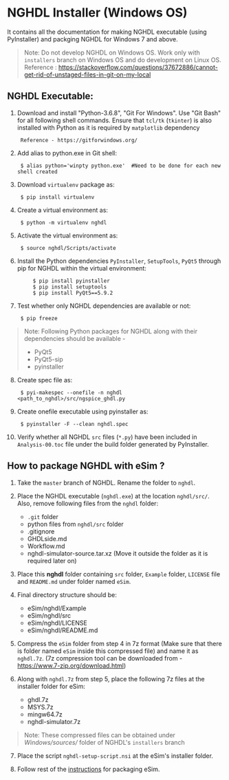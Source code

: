 NGHDL Installer (Windows OS)
====

It contains all the documentation for making NGHDL executable (using PyInstaller) and packging NGHDL for Windows 7 and above.

> Note: Do not develop NGHDL on Windows OS. Work only with `installers` branch on Windows OS and do development on Linux OS.
> Reference : https://stackoverflow.com/questions/37672886/cannot-get-rid-of-unstaged-files-in-git-on-my-local


## NGHDL Executable:

1. Download and install "Python-3.6.8", "Git For Windows". Use "Git Bash" for all following shell commands. Ensure that `tcl/tk` (`tkinter`) is also installed with Python as it is required by `matplotlib` dependency
		
		Reference - https://gitforwindows.org/

2. Add alias to python.exe in Git shell:

		$ alias python='winpty python.exe'	#Need to be done for each new shell created

3. Download `virtualenv` package as:

	    $ pip install virtualenv

4. Create a virtual environment as:

		$ python -m virtualenv nghdl

5. Activate the virtual environment as:
	
		$ source nghdl/Scripts/activate

6. Install the Python dependencies `PyInstaller`, `SetupTools`, `PyQt5` through pip for NGHDL within the virtual environment:

			$ pip install pyinstaller
			$ pip install setuptools
			$ pip install PyQt5==5.9.2

7. Test whether only NGHDL dependencies are available or not:

		$ pip freeze

> Note: Following Python packages for NGHDL along with their dependencies should be available -
>	- PyQt5
>	- PyQt5-sip
>	- pyinstaller

8. Create spec file as:

		$ pyi-makespec --onefile -n nghdl <path_to_nghdl>/src/ngspice_ghdl.py

9. Create onefile executable using pyinstaller as:
		
		$ pyinstaller -F --clean nghdl.spec

10. Verify whether all NGHDL `src` files (`*.py`) have been included in `Analysis-00.toc` file under the build folder generated by PyInstaller.



## How to package NGHDL with eSim ?

1. Take the `master` branch of NGHDL. Rename the folder to `nghdl`.

2. Place the NGHDL executable (`nghdl.exe`) at the location `nghdl/src/`. Also, remove following files from the `nghdl` folder:
	- `.git` folder
	- python files from `nghdl/src` folder
	- .gitignore
    - GHDLside.md
    - Workflow.md
    - nghdl-simulator-source.tar.xz (Move it outside the folder as it is required later on)

3. Place this **nghdl** folder containing `src` folder, `Example` folder, `LICENSE` file and `README.md` under folder named `eSim`.

4. Final directory structure should be:
	- eSim/nghdl/Example
	- eSim/nghdl/src
	- eSim/nghdl/LICENSE
	- eSim/nghdl/README.md

5. Compress the `eSim` folder from step 4 in 7z format (Make sure that there is folder named `eSim` inside this compressed file) and name it as `nghdl.7z`.
(7z compression tool can be downloaded from - https://www.7-zip.org/download.html)

6. Along with `nghdl.7z` from step 5, place the following 7z files at the installer folder for eSim:
	- ghdl.7z
	- MSYS.7z
	- mingw64.7z
	- nghdl-simulator.7z

> Note: These compressed files can be obtained under *Windows/sources/* folder of NGHDL's `installers` branch

7.  Place the script `nghdl-setup-script.nsi` at the eSim's installer folder.

8. Follow rest of the [instructions](https://github.com/FOSSEE/eSim/tree/installers/Windows/README.md) for packaging eSim.
